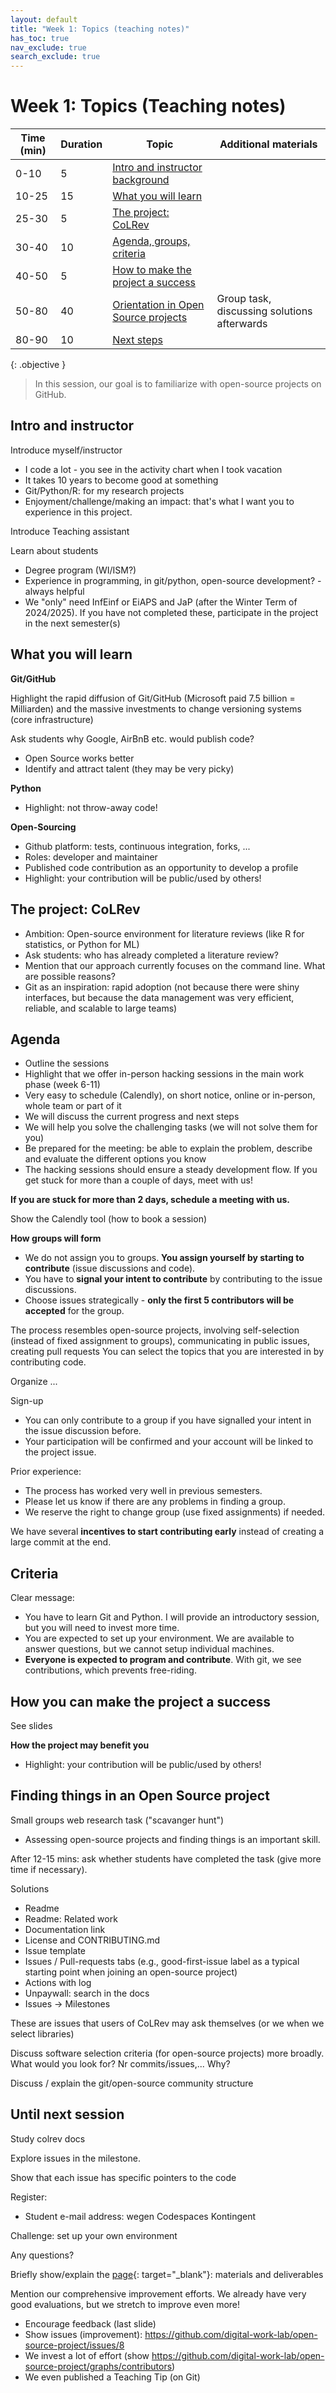 ```yaml
---
layout: default
title: "Week 1: Topics (teaching notes)"
has_toc: true
nav_exclude: true
search_exclude: true
---
```


# Week 1: Topics (Teaching notes)

| Time (min) | Duration  | Topic                                                                          | Additional materials                           |
|------------|-----------|--------------------------------------------------------------------------------|------------------------------------------------|
| 0-10       | 5         | [Intro and instructor background](#intro)                                      |                                                |
| 10-25      | 15        | [What you will learn](#what-you-will-learn)                                    |                                                |
| 25-30      | 5         | [The project: CoLRev](#the-project-colrev)                                     |                                                |
| 30-40      | 10        | [Agenda, groups, criteria](#agenda-groups-criteria)                            |                                                |
| 40-50      | 5         | [How to make the project a success](#how-to-success)                           |                                                |
| 50-80      | 40        | [Orientation in Open Source projects](#orientation-in-open-source-projects)    | Group task, discussing solutions afterwards    |
| 80-90      | 10        | [Next steps](#next-steps)                                                      |                                                |

{: .objective }
> In this session, our goal is to familiarize with open-source projects on GitHub.

<div class="page-break"></div>

## Intro and instructor <a id="intro"></a>

Introduce myself/instructor

- I code a lot - you see in the activity chart when I took vacation
- It takes 10 years to become good at something
- Git/Python/R: for my research projects
- Enjoyment/challenge/making an impact: that's what I want you to experience in this project.

Introduce Teaching assistant

Learn about students

- Degree program (WI/ISM?)
- Experience in programming, in git/python, open-source development? - always helpful
- We "only" need InfEinf or EiAPS and JaP (after the Winter Term of 2024/2025). If you have not completed these, participate in the project in the next semester(s)

## What you will learn <a id="what-you-will-learn"></a>

**Git/GitHub**

Highlight the rapid diffusion of Git/GitHub (Microsoft paid 7.5 billion = Milliarden) and the massive investments to change versioning systems (core infrastructure)

Ask students why Google, AirBnB etc. would publish code?

- Open Source works better
- Identify and attract talent (they may be very picky)

**Python**

- Highlight: not throw-away code!

**Open-Sourcing**

- Github platform: tests, continuous integration, forks, ...
- Roles: developer and maintainer
- Published code contribution as an opportunity to develop a profile
- Highlight: your contribution will be public/used by others!

<!-- https://blog.seancoughlin.me/market-yourself-with-a-killer-github-readme -->

## The project: CoLRev <a id="the-project-colrev"></a>

- Ambition: Open-source environment for literature reviews (like R for statistics, or Python for ML)
- Ask students: who has already completed a literature review?
- Mention that our approach currently focuses on the command line. What are possible reasons?
- Git as an inspiration: rapid adoption (not because there were shiny interfaces, but because the data management was very efficient, reliable, and scalable to large teams)

<div class="page-break"></div>

## Agenda <a id="agenda-groups-criteria"></a>

- Outline the sessions
- Highlight that we offer in-person hacking sessions in the main work phase (week 6-11)
- Very easy to schedule (Calendly), on short notice, online or in-person, whole team or part of it
- We will discuss the current progress and next steps
- We will help you solve the challenging tasks (we will not solve them for you)
- Be prepared for the meeting: be able to explain the problem, describe and evaluate the different options you know
- The hacking sessions should ensure a steady development flow. If you get stuck for more than a couple of days, meet with us!

**If you are stuck for more than 2 days, schedule a meeting with us.**

Show the Calendly tool (how to book a session)

**How groups will form**

- We do not assign you to groups. **You assign yourself by starting to contribute** (issue discussions and code).
- You have to **signal your intent to contribute** by contributing to the issue discussions.
- Choose issues strategically - **only the first 5 contributors will be accepted** for the group.

The process resembles open-source projects, involving self-selection (instead of fixed assignment to groups), communicating in public issues, creating pull requests
You can select the topics that you are interested in by contributing code.

Organize ...

Sign-up

- You can only contribute to a group if you have signalled your intent in the issue discussion before.
- Your participation will be confirmed and your account will be linked to the project issue.

Prior experience:

- The process has worked very well in previous semesters.
- Please let us know if there are any problems in finding a group.
- We reserve the right to change group (use fixed assignments) if needed.

We have several **incentives to start contributing early** instead of creating a large commit at the end.

<div class="page-break"></div>

## Criteria

Clear message:

- You have to learn Git and Python. I will provide an introductory session, but you will need to invest more time.
- You are expected to set up your environment. We are available to answer questions, but we cannot setup individual machines.
- **Everyone is expected to program and contribute**. With git, we see contributions, which prevents free-riding.

## How you can make the project a success <a id="how-to-success"></a>

See slides

**How the project may benefit you**

- Highlight: your contribution will be public/used by others!

## Finding things in an Open Source project <a id="orientation-in-open-source-projects"></a>

Small groups web research task ("scavanger hunt")

- Assessing open-source projects and finding things is an important skill.

After 12-15 mins: ask whether students have completed the task (give more time if necessary).

Solutions

- Readme
- Readme: Related work
- Documentation link
- License and CONTRIBUTING.md
- Issue template
- Issues / Pull-requests tabs (e.g., good-first-issue label as a typical starting point when joining an open-source project)
- Actions with log
- Unpaywall: search in the docs
- Issues -> Milestones

These are issues that users of CoLRev may ask themselves (or we when we select libraries)

Discuss software selection criteria (for open-source projects) more broadly. What would you look for? Nr commits/issues,... Why?

Discuss / explain the git/open-source community structure

## Until next session <a id="next-steps"></a>

Study colrev docs

Explore issues in the milestone.

Show that each issue has specific pointers to the code

Register:

- Student e-mail address: wegen Codespaces Kontingent

Challenge: set up your own environment

Any questions?

Briefly show/explain the [page](https://digital-work-lab.github.io/open-source-project/){: target="_blank"}: materials and deliverables

Mention our comprehensive improvement efforts. We already have very good evaluations, but we stretch to improve even more!

- Encourage feedback (last slide)
- Show issues (improvement): https://github.com/digital-work-lab/open-source-project/issues/8
- We invest a lot of effort (show https://github.com/digital-work-lab/open-source-project/graphs/contributors)
- We even published a Teaching Tip (on Git)
